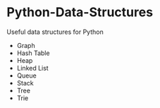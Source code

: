 # Python-Data-Structures
Useful data structures for Python

- Graph
- Hash Table
- Heap
- Linked List
- Queue
- Stack
- Tree
- Trie
